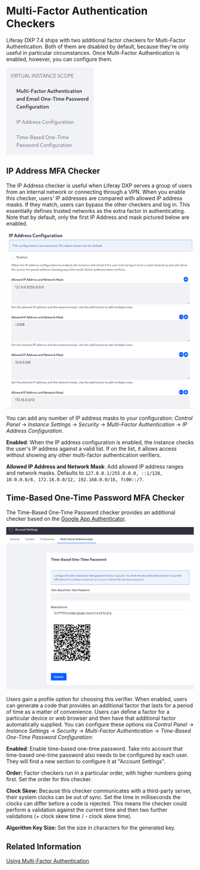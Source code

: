 # Multi-Factor Authentication Checkers

Liferay DXP 7.4 ships with two additional factor checkers for Multi-Factor Authentication. Both of them are disabled by default, because they're only useful in particular circumstances. Once Multi-Factor Authentication is enabled, however, you can configure them. 

![When you enable Multi-Factor Authentication, the other factor checkers appear.](./multi-factor-authentication-checkers/images/01.png)

## IP Address MFA Checker

The IP Address checker is useful when Liferay DXP serves a group of users from an internal network or connecting through a VPN. When you enable this checker, users' IP addresses are compared with allowed IP address masks. If they match, users can bypass the other checkers and log in. This essentially defines trusted networks as the extra factor in authenticating. Note that by default, only the first IP Address and mask pictured below are enabled. 

![The IP Address factor checker by default checks for private networks.](./multi-factor-authentication-checkers/images/02.png)

You can add any number of IP address masks to your configuration: *Control Panel* &rarr; *Instance Settings* &rarr; *Security* &rarr; *Multi-Factor Authentication* &rarr; *IP Address Configuration*.

**Enabled**: When the IP address configuration is enabled, the instance checks the user's IP address against a valid list. If on the list, it allows access without showing any other multi-factor authentication verifiers.

**Allowed IP Address and Network Mask**: Add allowed IP address ranges and network masks. Defaults to `127.0.0.1/255.0.0.0, ::1/128, 10.0.0.0/8, 172.16.0.0/12, 192.168.0.0/16, fc00::/7`.

## Time-Based One-Time Password MFA Checker

The Time-Based One-Time Password checker provides an additional checker based on the [Google App Authenticator](https://play.google.com/store/apps/details?id=com.google.android.apps.authenticator2). 

![The Time-Based OTP checker can be added to users' accounts.](./multi-factor-authentication-checkers/images/03.png)

Users gain a profile option for choosing this verifier. When enabled, users can generate a code that provides an additional factor that lasts for a period of time as a matter of convenience. Users can define a factor for a particular device or web browser and then have that additional factor automatically supplied. You can configure these options via *Control Panel* &rarr; *Instance Settings* &rarr; *Security* &rarr; *Multi-Factor Authentication* &rarr; *Time-Based One-Time Password Configuration*: 

**Enabled**: Enable time-based one-time password. Take into account that time-based one-time password also needs to be configured by each user. They will find a new section to configure it at "Account Settings".

**Order:** Factor checkers run in a particular order, with higher numbers going first. Set the order for this checker. 

**Clock Skew:** Because this checker communicates with a third-party server, their system clocks can be out of sync. Set the time in milliseconds the clocks can differ before a code is rejected. This means the checker could perform a validation against the current time and then two further validations (+ clock skew time / - clock skew time).

**Algorithm Key Size:** Set the size in characters for the generated key. 

## Related Information

[Using Multi-Factor Authentication](./using-multi-factor-authentication.md)
